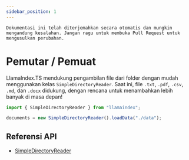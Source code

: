 ```yaml
---
sidebar_position: 1
---
```


`Dokumentasi ini telah diterjemahkan secara otomatis dan mungkin mengandung kesalahan. Jangan ragu untuk membuka Pull Request untuk mengusulkan perubahan.`

# Pemutar / Pemuat

LlamaIndex.TS mendukung pengambilan file dari folder dengan mudah menggunakan kelas `SimpleDirectoryReader`. Saat ini, file `.txt`, `.pdf`, `.csv`, `.md`, dan `.docx` didukung, dengan rencana untuk menambahkan lebih banyak di masa depan!

```typescript
import { SimpleDirectoryReader } from "llamaindex";

documents = new SimpleDirectoryReader().loadData("./data");
```

## Referensi API

- [SimpleDirectoryReader](../../api/classes/SimpleDirectoryReader.md)
